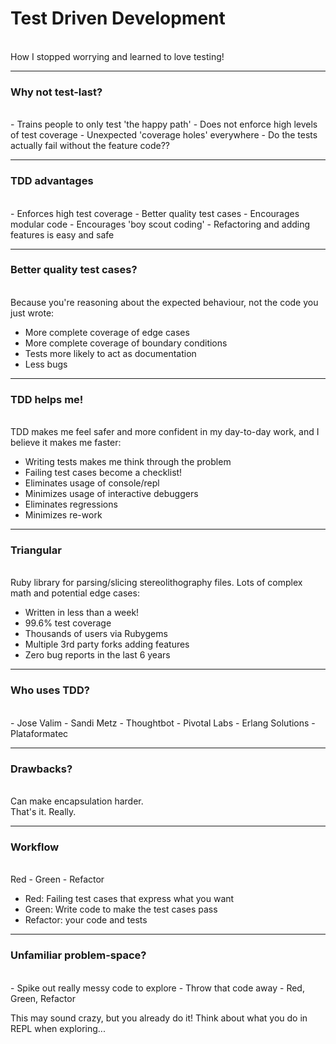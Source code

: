 # Test Driven Development
<br>
<span class="aside">How I stopped worrying and learned to love testing!</span>

---

### Why not test-last?
<br>
- Trains people to only test 'the happy path'
- Does not enforce high levels of test coverage
- Unexpected 'coverage holes' everywhere
- Do the tests actually fail without the feature code??

---

### TDD advantages
<br>
- Enforces high test coverage
- Better quality test cases
- Encourages modular code
- Encourages 'boy scout coding'
- Refactoring and adding features is easy and safe

---

### Better quality test cases?
<br>
Because you're reasoning about the expected behaviour, not the code you just wrote:

- More complete coverage of edge cases
- More complete coverage of boundary conditions
- Tests more likely to act as documentation
- Less bugs

---

### TDD helps me!
<br>
TDD makes me feel safer and more confident in my day-to-day work, and I believe it makes me faster:

- Writing tests makes me think through the problem
- Failing test cases become a checklist!
- Eliminates usage of console/repl
- Minimizes usage of interactive debuggers
- Eliminates regressions
- Minimizes re-work

---

### Triangular
<br>
Ruby library for parsing/slicing stereolithography files. Lots of complex math and potential edge cases:

- Written in less than a week!
- 99.6% test coverage
- Thousands of users via Rubygems
- Multiple 3rd party forks adding features
- Zero bug reports in the last 6 years

---

### Who uses TDD?
<br>
- Jose Valim
- Sandi Metz
- Thoughtbot
- Pivotal Labs
- Erlang Solutions
- Plataformatec

---

### Drawbacks?
<br>
Can make encapsulation harder.
<br>
That's it. Really.

---

### Workflow
<br>
Red  -  Green  -  Refactor

- Red: Failing test cases that express what you want
- Green: Write code to make the test cases pass
- Refactor: your code and tests

---

### Unfamiliar problem-space?
<br>
- Spike out really messy code to explore
- Throw that code away
- Red, Green, Refactor

This may sound crazy, but you already do it! Think about what you do in REPL when exploring...